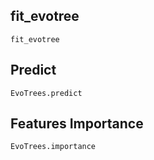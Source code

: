 
## fit_evotree

```@docs
fit_evotree
```

## Predict

```@docs
EvoTrees.predict
```

## Features Importance

```@docs
EvoTrees.importance
```
